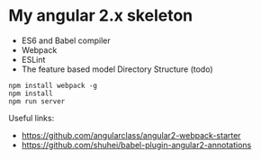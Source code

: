 # My angular 2.x skeleton

* ES6 and Babel compiler
* Webpack
* ESLint
* The feature based model Directory Structure (todo)


```
npm install webpack -g
npm install
npm run server
```

Useful links:
- https://github.com/angularclass/angular2-webpack-starter
- https://github.com/shuhei/babel-plugin-angular2-annotations
